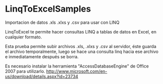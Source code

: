 # LinqToExcelSamples
Importacion de datos .xls .xlxs y .csv para usar con LINQ

LinqToExcel te permite hacer consultas LINQ a tablas de datos en Excel, en cualquier formato.

Esta prueba permite subir archivos .xls, .xlxs y .csv al servidor, éste guarda el archivo temporalmente,
luego se hace una consulta linq hacia ese archivo e inmediatamente después se borra.

Es necesario instalar la herramienta "AccessDatabaseEngine" de Office 2007 para utilizarlo.
http://www.microsoft.com/en-us/download/details.aspx?id=23734

